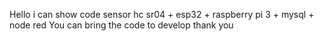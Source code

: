 Hello i can show code sensor hc sr04 + esp32 + raspberry pi 3 + mysql + node red 
You can bring the code to develop
thank you 


